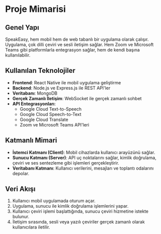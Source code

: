 # Proje Mimarisi

## Genel Yapı
SpeakEasy, hem mobil hem de web tabanlı bir uygulama olarak çalışır. Uygulama, çok dilli çeviri ve sesli iletişim sağlar. Hem Zoom ve Microsoft Teams gibi platformlarla entegrasyon sağlar, hem de kendi başına kullanılabilir.

## Kullanılan Teknolojiler
- **Frontend**: React Native ile mobil uygulama geliştirme
- **Backend**: Node.js ve Express.js ile REST API'ler
- **Veritabanı**: MongoDB
- **Gerçek Zamanlı İletişim**: WebSocket ile gerçek zamanlı sohbet
- **API Entegrasyonları**:
    - Google Cloud Text-to-Speech
    - Google Cloud Speech-to-Text
    - Google Cloud Translate
    - Zoom ve Microsoft Teams API'leri

## Katmanlı Mimari
- **İstemci Katmanı (Client)**: Mobil cihazlarda kullanıcı arayüzünü sağlar.
- **Sunucu Katmanı (Server)**: API uç noktalarını sağlar, kimlik doğrulama, çeviri ve ses sentezleme gibi işlemleri gerçekleştirir.
- **Veritabanı Katmanı**: Kullanıcı verilerini, mesajları ve toplantı odalarını depolar.

## Veri Akışı
1. Kullanıcı mobil uygulamada oturum açar.
2. Uygulama, sunucu ile kimlik doğrulama işlemlerini yapar.
3. Kullanıcı çeviri işlemi başlattığında, sunucu çeviri hizmetine istekte bulunur.
4. İletişim sırasında, sesli veya yazılı çeviriler gerçek zamanlı olarak kullanıcılara iletilir.